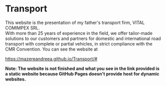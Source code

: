 # Transport
This website is the presentation of my father's transport firm, VITAL COMIMPEX SRL. <br>
With more than 25 years of experience in the field, we offer tailor-made solutions to our customers and partners for domestic and international road transport with complete or partial vehicles, in strict compliance with the CMR Convention.
You can see the website at 

https://mazereandreea.github.io/Transport/#

**Note: The website is not finished and what you see in the link provided is a static website because GitHub Pages doesn't provide host for dynamic websites.**
